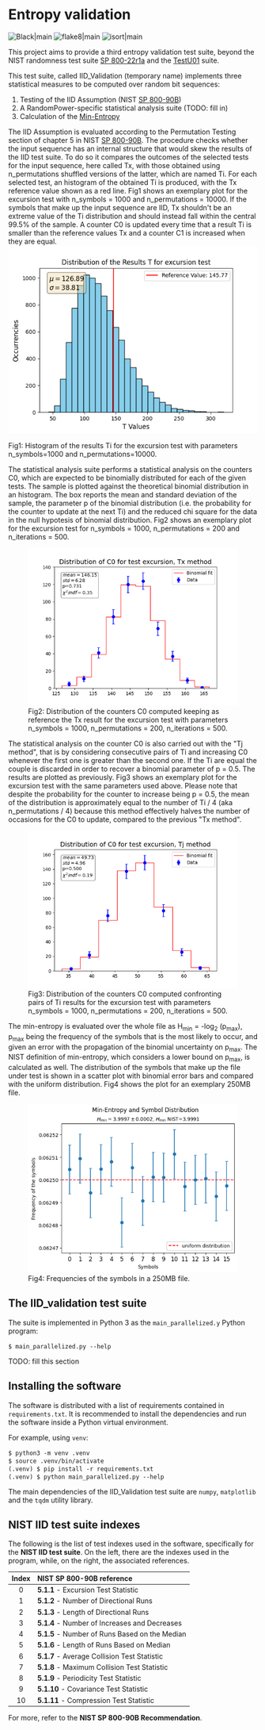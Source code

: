 # Entropy validation

![Black|main](https://github.com/RandomPower/IID_validation/actions/workflows/black.yml/badge.svg?branch=main)
![flake8|main](https://github.com/RandomPower/IID_validation/actions/workflows/flake8.yml/badge.svg?branch=main)
![isort|main](https://github.com/RandomPower/IID_validation/actions/workflows/isort.yml/badge.svg?branch=main)

This project aims to provide a third entropy validation test suite, beyond the NIST randomness test suite [SP 800-22r1a](https://csrc.nist.gov/projects/random-bit-generation/documentation-and-software) and the [TestU01](https://simul.iro.umontreal.ca/testu01/tu01.html) suite.

This test suite, called IID_Validation (temporary name) implements three statistical measures to be computed over random bit sequences:

1. Testing of the IID Assumption (NIST [SP 800-90B](https://nvlpubs.nist.gov/nistpubs/SpecialPublications/NIST.SP.800-90B.pdf))
2. A RandomPower-specific statistical analysis suite (TODO: fill in)
3. Calculation of the [Min-Entropy](https://en.wikipedia.org/wiki/Min-entropy)

The IID Assumption is evaluated according to the Permutation Testing section of chapter 5 in NIST [SP 800-90B](https://nvlpubs.nist.gov/nistpubs/SpecialPublications/NIST.SP.800-90B.pdf). The procedure checks whether the input sequence has an internal structure that would skew the results of the IID test suite. To do so it compares the outcomes of the selected tests for the input sequence, here called Tx, with those obtained using n_permutations shuffled versions of the latter, which are named Ti. For each selected test, an histogram of the obtained Ti is produced, with the Tx reference value shown as a red line. Fig1 shows an exemplary plot for the excursion test with n_symbols = 1000 and n_permutations = 10000. If the symbols that make up the input sequence are IID, Tx shouldn't be an extreme value of the Ti distribution and should instead fall within the central 99.5% of the sample. A counter C0 is updated every time that a result Ti is smaller than the reference values Tx and a counter C1 is increased when they are equal.
<img src="README_images/excursion.png" alt="Histogram of the Ti results">
    <figcaption>Fig1: Histogram of the results Ti for the excursion test with parameters n_symbols=1000 and n_permutations=10000.</figcaption>
</figure>
The statistical analysis suite performs a statistical analysis on the counters C0, which are expected to be binomially distributed for each of the given tests. The sample is plotted against the theoretical binomial distribution in an histogram. The box reports the mean and standard deviation of the sample, the parameter p of the binomial distribution (i.e. the probability for the counter to update at the next Ti) and the reduced chi square for the data in the null hypotesis of binomial distribution. Fig2 shows an exemplary plot for the excursion test for n_symbols = 1000, n_permutations = 200 and n_iterations = 500.
<figure>
    <img src="README_images/countersTx_excursion.png" alt="Binomial distribution of counters, Tx method">
    <figcaption>Fig2: Distribution of the counters C0 computed keeping as reference the Tx result for the excursion test with parameters n_symbols = 1000, n_permutations = 200, n_iterations = 500.</figcaption>
</figure>
The statistical analysis on the counter C0 is also carried out with the "Tj method", that is by considering consecutive pairs of Ti and increasing C0 whenever the first one is greater than the second one. If the Ti are equal the couple is discarded in order to recover a binomial parameter of p = 0.5. The results are plotted as previously. Fig3 shows an exemplary plot for the excursion test with the same parameters used above. Please note that despite the probability for the counter to increase being p = 0.5, the mean of the distribution is approximately equal to the number of Ti / 4 (aka n_permutations / 4) because this method effectively halves the number of occasions for the C0 to update, compared to the previous "Tx method".
<figure>
    <img src="README_images/countersTj_excursion.png" alt="Binomial distribution of counters, Tj method">
    <figcaption>Fig3: Distribution of the counters C0 computed confronting pairs of Ti results for the excursion test with parameters n_symbols = 1000, n_permutations = 200, n_iterations = 500.</figcaption>
</figure>
The min-entropy is evaluated over the whole file as H<sub>min</sub> = -log<sub>2</sub> (p<sub>max</sub>), p<sub>max</sub> being the frequency of the symbols that is the most likely to occur, and given an error with the propagation of the binomial uncertainty on p<sub>max</sub>. The NIST definition of min-entropy, which considers a lower bound on p<sub>max</sub>, is calculated as well. The distribution of the symbols that make up the file under test is shown in a scatter plot with binomial error bars and compared with the uniform distribution. Fig4 shows the plot for an exemplary 250MB file.
<figure>
    <img src="README_images/MinEntropy.png" alt="Frequencies of the symbols and min-entropy">
    <figcaption>Fig4: Frequencies of the symbols in a 250MB file.
</figure>

## The IID_validation test suite

The suite is implemented in Python 3 as the `main_parallelized.y` Python program:

```
$ main_parallelized.py --help
```

TODO: fill this section

## Installing the software

The software is distributed with a list of requirements contained in `requirements.txt`. It is recommended to install the dependencies and run the software inside a Python virtual environment.

For example, using `venv`:

```shell
$ python3 -m venv .venv
$ source .venv/bin/activate
(.venv) $ pip install -r requirements.txt
(.venv) $ python main_parallelized.py --help
```

The main dependencies of the IID_Validation test suite are `numpy`, `matplotlib` and the `tqdm` utility library.

## NIST IID test suite indexes

The following is the list of test indexes used in the software, specifically for the **NIST IID test suite**. On the left, there are the indexes used in the program, while, on the right, the associated references.

| Index | NIST SP 800-90B reference                      |
|:-----:|:-----------------------------------------------|
|  0    | **5.1.1** - Excursion Test Statistic           |
|  1    | **5.1.2** - Number of Directional Runs         |
|  2    | **5.1.3** - Length of Directional Runs         |
|  3    | **5.1.4** - Number of Increases and Decreases  |
|  4    | **5.1.5** - Number of Runs Based on the Median |
|  5    | **5.1.6** - Length of Runs Based on Median     |
|  6    | **5.1.7** - Average Collision Test Statistic   |
|  7    | **5.1.8** - Maximum Collision Test Statistic   |
|  8    | **5.1.9** - Periodicity Test Statistic         |
|  9    | **5.1.10** - Covariance Test Statistic         |
| 10    | **5.1.11** - Compression Test Statistic        |

For more, refer to the **NIST SP 800-90B Recommendation**.
